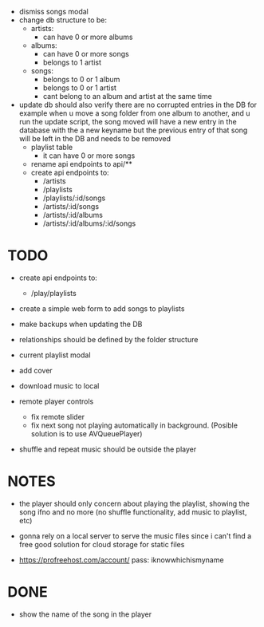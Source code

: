 - dismiss songs modal
- change db structure to be:
  - artists:
    - can have 0 or more albums
  - albums:
    - can have 0 or more songs
    - belongs to 1 artist
  - songs:
    - belongs to 0 or 1 album
    - belongs to 0 or 1 artist
    - cant belong to an album and artist at the same time
- update db should also verify there are no corrupted entries in the DB
  for example when u move a song folder from one album to another, and u run
  the update script, the song moved will have a new entry in the database with the
  a new keyname but the previous entry of that song will be left in the DB and needs
  to be removed
  - playlist table
    - it can have 0 or more songs
  - rename api endpoints to api/**
  - create api endpoints to:
    - /artists
    - /playlists
    - /playlists/:id/songs
    - /artists/:id/songs
    - /artists/:id/albums
    - /artists/:id/albums/:id/songs

# TODO
  - create api endpoints to:
    - /play/playlists
  - create a simple web form to add songs to playlists
  - make backups when updating the DB

  - relationships should be defined by the folder structure
- current playlist modal
- add cover
- download music to local
- remote player controls
  - fix remote slider
  - fix next song not playing automatically in background. (Posible solution is to use AVQueuePlayer)
- shuffle and repeat music should be outside the player

# NOTES
- the player should only concern about playing the playlist, showing the song ifno
  and no more  (no shuffle functionality, add music to playlist, etc)

- gonna rely on a local server to serve the music files since i can't find a free good
  solution for cloud storage for static files
- https://profreehost.com/account/
  pass: iknowwhichismyname

# DONE
- show the name of the song in the player
